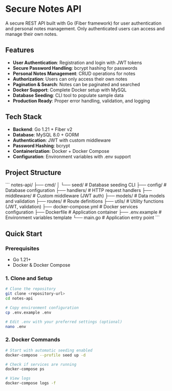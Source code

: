 # Secure Notes API

A secure REST API built with Go (Fiber framework) for user authentication and personal notes management. Only authenticated users can access and manage their own notes.

## Features

- **User Authentication**: Registration and login with JWT tokens
- **Secure Password Handling**: bcrypt hashing for passwords
- **Personal Notes Management**: CRUD operations for notes
- **Authorization**: Users can only access their own notes
- **Pagination & Search**: Notes can be paginated and searched
- **Docker Support**: Complete Docker setup with MySQL
- **Database Seeding**: CLI tool to populate sample data
- **Production Ready**: Proper error handling, validation, and logging

## Tech Stack

- **Backend**: Go 1.21 + Fiber v2
- **Database**: MySQL 8.0 + GORM
- **Authentication**: JWT with custom middleware
- **Password Hashing**: bcrypt
- **Containerization**: Docker + Docker Compose
- **Configuration**: Environment variables with .env support

## Project Structure

\`\`\`
notes-api/
├── cmd/
│ └── seed/ # Database seeding CLI
├── config/ # Database configuration
├── handlers/ # HTTP request handlers
├── middleware/ # Custom middleware (JWT auth)
├── models/ # Data models and validation
├── routes/ # Route definitions
├── utils/ # Utility functions (JWT, validation)
├── docker-compose.yml # Docker services configuration
├── Dockerfile # Application container
├── .env.example # Environment variables template
└── main.go # Application entry point
\`\`\`

## Quick Start

### Prerequisites

- Go 1.21+
- Docker & Docker Compose

### 1. Clone and Setup

```bash
# Clone the repository
git clone <repository-url>
cd notes-api

# Copy environment configuration
cp .env.example .env

# Edit .env with your preferred settings (optional)
nano .env

```

### 2. Docker Commands

```bash
# Start with automatic seeding enabled
docker-compose --profile seed up -d

# Check if services are running
docker-compose ps

# View logs
docker-compose logs -f
```
